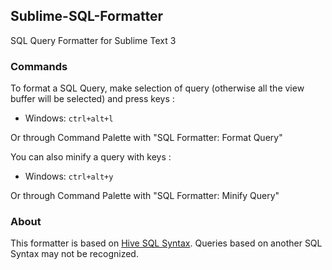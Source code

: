 ## Sublime-SQL-Formatter

SQL Query Formatter for Sublime Text 3

### Commands

To format a SQL Query, make selection of query (otherwise all the view buffer will be selected) and press keys :

* Windows: `ctrl+alt+l` 

Or through Command Palette with "SQL Formatter: Format Query"

You can also minify a query with keys :

* Windows: `ctrl+alt+y` 

Or through Command Palette with "SQL Formatter: Minify Query"

### About

This formatter is based on [Hive SQL Syntax](https://cwiki.apache.org/confluence/display/Hive/LanguageManual). Queries based on another SQL Syntax may not be recognized.
